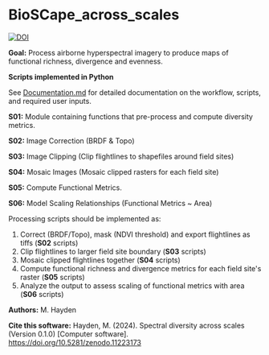 # BioSCape_across_scales

[![DOI](https://zenodo.org/badge/628900130.svg)](https://zenodo.org/doi/10.5281/zenodo.11223172)

**Goal:** Process airborne hyperspectral imagery to produce maps of functional richness, divergence and evenness.

**Scripts implemented in Python**

See [Documentation.md](https://github.com/mthayden4726/BioSCape_across_scales/blob/25c5cc9100f1ee14097ed48f8af2e4acf129dd67/Documentation.md) for detailed documentation on the workflow, scripts, and required user inputs. 

**S01:** Module containing functions that pre-process and compute diversity metrics.

**S02:** Image Correction (BRDF & Topo)

**S03:** Image Clipping (Clip flightlines to shapefiles around field sites)

**S04:** Mosaic Images (Mosaic clipped rasters for each field site)

**S05:** Compute Functional Metrics.

**S06:** Model Scaling Relationships (Functional Metrics ~ Area)

Processing scripts should be implemented as:
1. Correct (BRDF/Topo), mask (NDVI threshold) and export flightlines as tiffs (**S02** scripts)
2. Clip flightlines to larger field site boundary (**S03** scripts)
3. Mosaic clipped flightlines together (**S04** scripts)
4. Compute functional richness and divergence metrics for each field site's raster (**S05** scripts)
5. Analyze the output to assess scaling of functional metrics with area (**S06** scripts)

**Authors:** M. Hayden

**Cite this software:** Hayden, M. (2024). Spectral diversity across scales (Version 0.1.0) [Computer software]. https://doi.org/10.5281/zenodo.11223173


